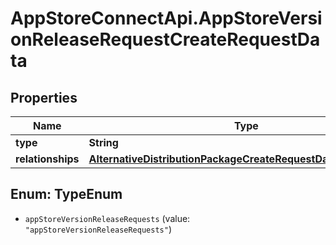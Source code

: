 # AppStoreConnectApi.AppStoreVersionReleaseRequestCreateRequestData

## Properties

Name | Type | Description | Notes
------------ | ------------- | ------------- | -------------
**type** | **String** |  | 
**relationships** | [**AlternativeDistributionPackageCreateRequestDataRelationships**](AlternativeDistributionPackageCreateRequestDataRelationships.md) |  | 



## Enum: TypeEnum


* `appStoreVersionReleaseRequests` (value: `"appStoreVersionReleaseRequests"`)





